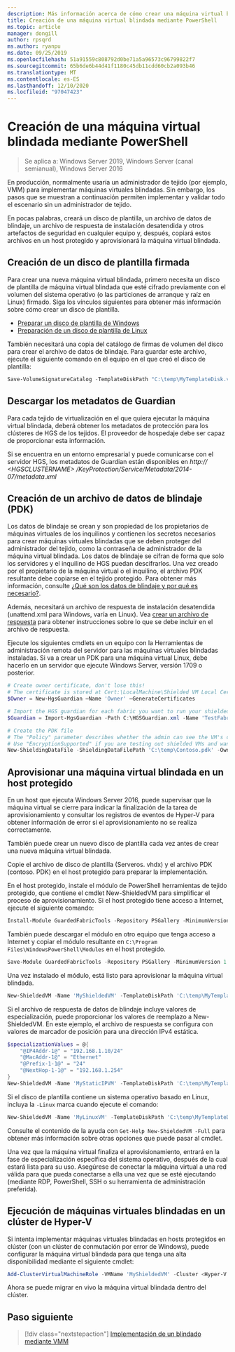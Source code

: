 ```yaml
---
description: Más información acerca de cómo crear una máquina virtual blindada mediante PowerShell
title: Creación de una máquina virtual blindada mediante PowerShell
ms.topic: article
manager: dongill
author: rpsqrd
ms.author: ryanpu
ms.date: 09/25/2019
ms.openlocfilehash: 51a91559c808792d0be71a5a96573c96799822f7
ms.sourcegitcommit: 65b6de6b44d41f1180c45db11cdd60cb2a093b46
ms.translationtype: MT
ms.contentlocale: es-ES
ms.lasthandoff: 12/10/2020
ms.locfileid: "97047423"
---
```

# <a name="create-a-shielded-vm-using-powershell"></a>Creación de una máquina virtual blindada mediante PowerShell

>Se aplica a: Windows Server 2019, Windows Server (canal semianual), Windows Server 2016

En producción, normalmente usaría un administrador de tejido (por ejemplo, VMM) para implementar máquinas virtuales blindadas.
Sin embargo, los pasos que se muestran a continuación permiten implementar y validar todo el escenario sin un administrador de tejido.

En pocas palabras, creará un disco de plantilla, un archivo de datos de blindaje, un archivo de respuesta de instalación desatendida y otros artefactos de seguridad en cualquier equipo y, después, copiará estos archivos en un host protegido y aprovisionará la máquina virtual blindada.

## <a name="create-a-signed-template-disk"></a>Creación de un disco de plantilla firmada

Para crear una nueva máquina virtual blindada, primero necesita un disco de plantilla de máquina virtual blindada que esté cifrado previamente con el volumen del sistema operativo (o las particiones de arranque y raíz en Linux) firmado.
Siga los vínculos siguientes para obtener más información sobre cómo crear un disco de plantilla.

- [Preparar un disco de plantilla de Windows](guarded-fabric-create-a-shielded-vm-template.md)
- [Preparación de un disco de plantilla de Linux](guarded-fabric-create-a-linux-shielded-vm-template.md)

También necesitará una copia del catálogo de firmas de volumen del disco para crear el archivo de datos de blindaje.
Para guardar este archivo, ejecute el siguiente comando en el equipo en el que creó el disco de plantilla:

```powershell
Save-VolumeSignatureCatalog -TemplateDiskPath "C:\temp\MyTemplateDisk.vhdx" -VolumeSignatureCatalogPath "C:\temp\MyTemplateDiskCatalog.vsc"
```

## <a name="download-guardian-metadata"></a>Descargar los metadatos de Guardian

Para cada tejido de virtualización en el que quiera ejecutar la máquina virtual blindada, deberá obtener los metadatos de protección para los clústeres de HGS de los tejidos.
El proveedor de hospedaje debe ser capaz de proporcionar esta información.

Si se encuentra en un entorno empresarial y puede comunicarse con el servidor HGS, los metadatos de Guardian están disponibles en *http:// \<HGSCLUSTERNAME\> /KeyProtection/Service/Metadata/2014-07/metadata.xml*

## <a name="create-shielding-data-pdk-file"></a>Creación de un archivo de datos de blindaje (PDK)

Los datos de blindaje se crean y son propiedad de los propietarios de máquinas virtuales de los inquilinos y contienen los secretos necesarios para crear máquinas virtuales blindadas que se deben proteger del administrador del tejido, como la contraseña de administrador de la máquina virtual blindada.
Los datos de blindaje se cifran de forma que solo los servidores y el inquilino de HGS puedan descifrarlos.
Una vez creado por el propietario de la máquina virtual o el inquilino, el archivo PDK resultante debe copiarse en el tejido protegido.
Para obtener más información, consulte [¿Qué son los datos de blindaje y por qué es necesario?](guarded-fabric-and-shielded-vms.md#what-is-shielding-data-and-why-is-it-necessary).

Además, necesitará un archivo de respuesta de instalación desatendida (unattend.xml para Windows, varía en Linux). Vea [crear un archivo de respuesta](guarded-fabric-tenant-creates-shielding-data.md#create-an-answer-file) para obtener instrucciones sobre lo que se debe incluir en el archivo de respuesta.

Ejecute los siguientes cmdlets en un equipo con la Herramientas de administración remota del servidor para las máquinas virtuales blindadas instaladas.
Si va a crear un PDK para una máquina virtual Linux, debe hacerlo en un servidor que ejecute Windows Server, versión 1709 o posterior.


```powershell
# Create owner certificate, don't lose this!
# The certificate is stored at Cert:\LocalMachine\Shielded VM Local Certificates
$Owner = New-HgsGuardian –Name 'Owner' –GenerateCertificates

# Import the HGS guardian for each fabric you want to run your shielded VM
$Guardian = Import-HgsGuardian -Path C:\HGSGuardian.xml -Name 'TestFabric'

# Create the PDK file
# The "Policy" parameter describes whether the admin can see the VM's console or not
# Use "EncryptionSupported" if you are testing out shielded VMs and want to debug any issues during the specialization process
New-ShieldingDataFile -ShieldingDataFilePath 'C:\temp\Contoso.pdk' -Owner $Owner –Guardian $guardian –VolumeIDQualifier (New-VolumeIDQualifier -VolumeSignatureCatalogFilePath 'C:\temp\MyTemplateDiskCatalog.vsc' -VersionRule Equals) -WindowsUnattendFile 'C:\unattend.xml' -Policy Shielded
```

## <a name="provision-shielded-vm-on-a-guarded-host"></a>Aprovisionar una máquina virtual blindada en un host protegido
En un host que ejecuta Windows Server 2016, puede supervisar que la máquina virtual se cierre para indicar la finalización de la tarea de aprovisionamiento y consultar los registros de eventos de Hyper-V para obtener información de error si el aprovisionamiento no se realiza correctamente.

También puede crear un nuevo disco de plantilla cada vez antes de crear una nueva máquina virtual blindada.

Copie el archivo de disco de plantilla (Serveros. vhdx) y el archivo PDK (contoso. PDK) en el host protegido para preparar la implementación.

En el host protegido, instale el módulo de PowerShell herramientas de tejido protegido, que contiene el cmdlet New-ShieldedVM para simplificar el proceso de aprovisionamiento. Si el host protegido tiene acceso a Internet, ejecute el siguiente comando:

```powershell
Install-Module GuardedFabricTools -Repository PSGallery -MinimumVersion 1.0.0
```

También puede descargar el módulo en otro equipo que tenga acceso a Internet y copiar el módulo resultante en `C:\Program Files\WindowsPowerShell\Modules` en el host protegido.

```powershell
Save-Module GuardedFabricTools -Repository PSGallery -MinimumVersion 1.0.0 -Path C:\temp\
```

Una vez instalado el módulo, está listo para aprovisionar la máquina virtual blindada.

```powershell
New-ShieldedVM -Name 'MyShieldedVM' -TemplateDiskPath 'C:\temp\MyTemplateDisk.vhdx' -ShieldingDataFilePath 'C:\temp\Contoso.pdk' -Wait
```

Si el archivo de respuesta de datos de blindaje incluye valores de especialización, puede proporcionar los valores de reemplazo a New-ShieldedVM. En este ejemplo, el archivo de respuesta se configura con valores de marcador de posición para una dirección IPv4 estática.

```powershell
$specializationValues = @{
    "@IP4Addr-1@" = "192.168.1.10/24"
    "@MacAddr-1@" = "Ethernet"
    "@Prefix-1-1@" = "24"
    "@NextHop-1-1@" = "192.168.1.254"
}
New-ShieldedVM -Name 'MyStaticIPVM' -TemplateDiskPath 'C:\temp\MyTemplateDisk.vhdx' -ShieldingDataFilePath 'C:\temp\Contoso.pdk' -SpecializationValues $specializationValues -Wait

```

Si el disco de plantilla contiene un sistema operativo basado en Linux, incluya la `-Linux` marca cuando ejecute el comando:

```powershell
New-ShieldedVM -Name 'MyLinuxVM' -TemplateDiskPath 'C:\temp\MyTemplateDisk.vhdx' -ShieldingDataFilePath 'C:\temp\Contoso.pdk' -Wait -Linux
```

Consulte el contenido de la ayuda con `Get-Help New-ShieldedVM -Full` para obtener más información sobre otras opciones que puede pasar al cmdlet.

Una vez que la máquina virtual finaliza el aprovisionamiento, entrará en la fase de especialización específica del sistema operativo, después de la cual estará lista para su uso.
Asegúrese de conectar la máquina virtual a una red válida para que pueda conectarse a ella una vez que se esté ejecutando (mediante RDP, PowerShell, SSH o su herramienta de administración preferida).

## <a name="running-shielded-vms-on-a-hyper-v-cluster"></a>Ejecución de máquinas virtuales blindadas en un clúster de Hyper-V

Si intenta implementar máquinas virtuales blindadas en hosts protegidos en clúster (con un clúster de conmutación por error de Windows), puede configurar la máquina virtual blindada para que tenga una alta disponibilidad mediante el siguiente cmdlet:

```powershell
Add-ClusterVirtualMachineRole -VMName 'MyShieldedVM' -Cluster <Hyper-V cluster name>
```

Ahora se puede migrar en vivo la máquina virtual blindada dentro del clúster.

## <a name="next-step"></a>Paso siguiente

> [!div class="nextstepaction"]
> [Implementación de un blindado mediante VMM](guarded-fabric-tenant-deploys-shielded-vm-using-vmm.md)
